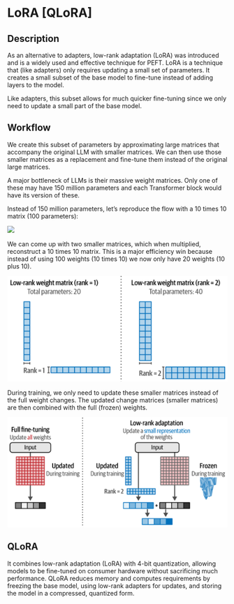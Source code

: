 # LoRA [QLoRA]

## Description

As an alternative to adapters, low-rank adaptation (LoRA) was introduced and is a widely used and effective technique for PEFT. LoRA is a technique that (like adapters) only requires updating a small set of parameters. It creates a small subset of the base model to fine-tune instead of adding layers to the model.

Like adapters, this subset allows for much quicker fine-tuning since we only need to update a small part of the base model.

## Workflow

We create this subset of parameters by approximating large matrices that accompany the original LLM with smaller matrices. We can then use those smaller matrices as a replacement and fine-tune them instead of the original large matrices.

A major bottleneck of LLMs is their massive weight matrices. Only one of these may have 150 million parameters and each Transformer block would have its version of these.

Instead of 150 million parameters, let’s reproduce the flow with a 10 times 10 matrix (100 parameters):

<img src="full_rank.png" style="width:3.5in" />

We can come up with two smaller matrices, which when multiplied, reconstruct a 10 times 10 matrix. This is a major efficiency win because instead of using 100 weights (10 times 10) we now only have 20 weights (10 plus 10).

![](lora/low_rank.png)

During training, we only need to update these smaller matrices instead of the full weight changes. The updated change matrices (smaller matrices) are then combined with the full (frozen) weights.

![](lora/full_vs_lora.png)

## QLoRA

It combines low-rank adaptation (LoRA) with 4-bit quantization, allowing models to be fine-tuned on consumer hardware without sacrificing much performance. QLoRA reduces memory and computes requirements by freezing the base model, using low-rank adapters for updates, and storing the model in a compressed, quantized form.
